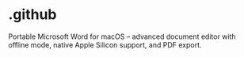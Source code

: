 # .github
Portable Microsoft Word for macOS – advanced document editor with offline mode, native Apple Silicon support, and PDF export.

